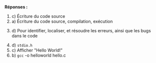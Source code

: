 **Réponses :**

1. c) Écriture du code source
2. a) Écriture du code source, compilation, exécution
3) d) Pour identifier, localiser, et résoudre les erreurs, ainsi que les bugs dans le code
4. d) `stdio.h`
5. c) Afficher "Hello World!"
6. b) `gcc` -o helloworld hello.c